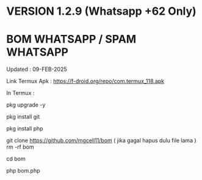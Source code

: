 # VERSION 1.2.9 (Whatsapp +62 Only)
# BOM WHATSAPP / SPAM WHATSAPP

Updated : 09-FEB-2025 

Link Termux Apk : https://f-droid.org/repo/com.termux_118.apk

In Termux :

pkg upgrade -y

pkg install git

pkg install php

git clone https://github.com/mgcell11/bom  ( jika gagal hapus dulu file lama )   rm -rf bom

cd bom

php bom.php


